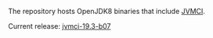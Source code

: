 The repository hosts OpenJDK8 binaries that include [JVMCI](https://github.com/graalvm/graal-jvmci-8).

Current release: [jvmci-19.3-b07](https://github.com/graalvm/openjdk8-jvmci-builder/releases/tag/jvmci-19.3-b07)
